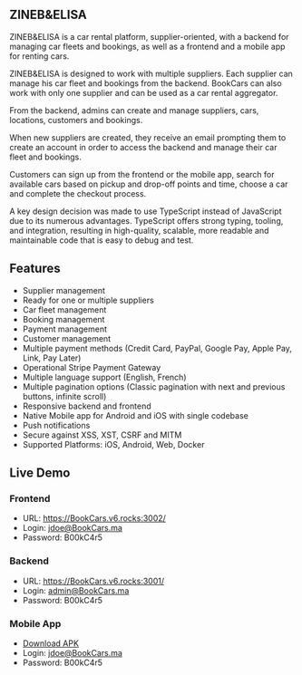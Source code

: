 ## ZINEB&ELISA

ZINEB&ELISA is a car rental platform, supplier-oriented, with a backend for managing car fleets and bookings, as well as a frontend and a mobile app for renting cars.

ZINEB&ELISA is designed to work with multiple suppliers. Each supplier can manage his car fleet and bookings from the backend. BookCars can also work with only one supplier and can be used as a car rental aggregator.

From the backend, admins can create and manage suppliers, cars, locations, customers and bookings.

When new suppliers are created, they receive an email prompting them to create an account in order to access the backend and manage their car fleet and bookings.

Customers can sign up from the frontend or the mobile app, search for available cars based on pickup and drop-off points and time, choose a car and complete the checkout process.

A key design decision was made to use TypeScript instead of JavaScript due to its numerous advantages. TypeScript offers strong typing, tooling, and integration, resulting in high-quality, scalable, more readable and maintainable code that is easy to debug and test.


## Features

* Supplier management
* Ready for one or multiple suppliers
* Car fleet management
* Booking management
* Payment management
* Customer management
* Multiple payment methods (Credit Card, PayPal, Google Pay, Apple Pay, Link, Pay Later)
* Operational Stripe Payment Gateway
* Multiple language support (English, French)
* Multiple pagination options (Classic pagination with next and previous buttons, infinite scroll)
* Responsive backend and frontend
* Native Mobile app for Android and iOS with single codebase
* Push notifications
* Secure against XSS, XST, CSRF and MITM
* Supported Platforms: iOS, Android, Web, Docker

## Live Demo

### Frontend
* URL: https://BookCars.v6.rocks:3002/
* Login: jdoe@BookCars.ma
* Password: B00kC4r5

### Backend
* URL: https://BookCars.v6.rocks:3001/
* Login: admin@BookCars.ma
* Password: B00kC4r5

### Mobile App

* [Download APK](https://github.com/aelassas/BookCars/releases/download/v4.1/BookCars-4.1.apk)
* Login: jdoe@BookCars.ma
* Password: B00kC4r5
